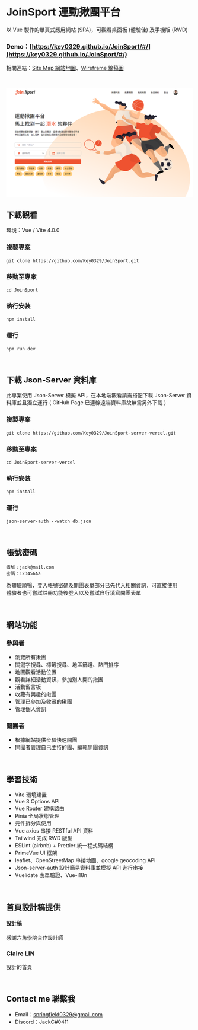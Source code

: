 # JoinSport 運動揪團平台

以 Vue 製作的單頁式應用網站 (SPA)，可觀看桌面板 (體驗佳) 及手機版 (RWD)  

### Demo：[https://key0329.github.io/JoinSport/#/](https://key0329.github.io/JoinSport/#/)

相關連結：[Site Map 網站地圖](https://whimsical.com/site-map-join-sport-PAW5csqMBe9ZWiqns38Wxx)、[Wireframe 線稿圖](https://www.figma.com/file/Hs6V5EqxHEHnbaFMQPy6v1/Join-Sport?node-id=0%3A1&t=mXbVVTZDYyZPeE3X-0)

</br>

![Alt text](src/assets/images/banner/HomePage.png)


## 下載觀看

環境：Vue / Vite 4.0.0

### 複製專案
```
git clone https://github.com/Key0329/JoinSport.git
```

### 移動至專案
```
cd JoinSport
```

### 執行安裝
```
npm install
```

### 運行
```
npm run dev
```

</br>


## 下載 Json-Server 資料庫
此專案使用 Json-Server 模擬 API，在本地端觀看請需搭配下載 Json-Server 資料庫並且獨立運行 ( GitHub Page 已連線遠端資料庫故無需另外下載 )

### 複製專案
```
git clone https://github.com/Key0329/JoinSport-server-vercel.git
```

### 移動至專案
```
cd JoinSport-server-vercel
```

### 執行安裝
```
npm install
```

### 運行
```
json-server-auth --watch db.json
```

</br>

## 帳號密碼

```
帳號：jack@mail.com
密碼：123456Aa
```

為體驗順暢，登入帳號密碼及開團表單部分已先代入相關資訊，可直接使用</br>
體驗者也可嘗試註冊功能後登入以及嘗試自行填寫開團表單

</br>

## 網站功能
### 參與者
- 瀏覽所有揪團
- 關鍵字搜尋、標籤搜尋、地區篩選、熱門排序
- 地圖觀看活動位置
- 觀看詳細活動資訊，參加別人開的揪團
- 活動留言板
- 收藏有興趣的揪團
- 管理已參加及收藏的揪團
- 管理個人資訊
 
### 開團者
- 根據網站提供步驟快速開團
- 開團者管理自己主持的團、編輯開團資訊

</br>

## 學習技術
- Vite 環境建置
- Vue 3 Options API
- Vue Router 建構路由
- Pinia 全局狀態管理
- 元件拆分與使用
- Vue axios 串接 RESTful API 資料
- Tailwind 完成 RWD 版型
- ESLint (airbnb) + Prettier 統一程式碼結構
- PrimeVue UI 框架
- leaflet、OpenStreetMap 串接地圖、google geocoding API
- Json-server-auth 設計簡易資料庫並模擬 API 進行串接
- Vuelidate 表單驗證、Vue-i18n

</br>

## 首頁設計稿提供
#### [設計稿](https://www.figma.com/file/eL7NwmFJE0f6DhYnR6rPKD/Join-Sport-%E6%8F%AA%E9%81%8B%E5%8B%95?node-id=7%3A550&t=Rb3uMpzlsKzFX3I0-0)
感謝六角學院合作設計師 
### Claire LIN 
設計的首頁

</br>

## Contact me 聯繫我
- Email：[springfield0329@gmail.com](springfield0329@gmail.com)
- Discord：JackC#0411

